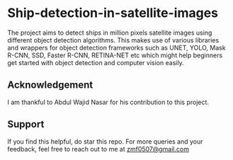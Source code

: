 # Ship-detection-in-satellite-images
The project aims to detect ships in million pixels satellite images using different object detection algorithms. This makes use of various libraries and wrappers for object detection frameworks such as UNET, YOLO, Mask R-CNN, SSD, Faster R-CNN, RETINA-NET etc which might help beginners get started with object detection and computer vision easily.

## Acknowledgement
I am thankful to Abdul Wajid Nasar for his contribution to this project.

## Support
If you find this helpful, do star this repo. For more queries and your feedback, feel free to reach out to me at zmf0507@gmail.com 
